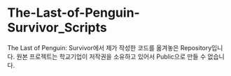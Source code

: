 # The-Last-of-Penguin-Survivor_Scripts
The Last of Penguin: Survivor에서 제가 작성한 코드를 옮겨놓은 Repository입니다. 
원본 프로젝트는 학교기업이 저작권을 소유하고 있어서 Public으로 만들 수 없습니다.
